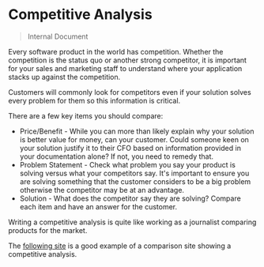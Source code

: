 # Competitive Analysis
> Internal Document


Every software product in the world has competition. Whether the competition is the status quo or another strong competitor, it is important for your sales and marketing staff to understand where your application stacks up against the competition.

Customers will commonly look for competitors even if your solution solves every problem for them so this information is critical.

There are a few key items you should compare:

- Price/Benefit - While you can more than likely explain why your solution is better value for money, can your customer. Could someone keen on your solution justify it to their CFO based on information provided in your documentation alone? If not, you need to remedy that.
- Problem Statement - Check what problem you say your product is solving versus what your competitors say. It's important to ensure you are solving something that the customer considers to be a big problem otherwise the competitor may be at an advantage.
- Solution - What does the competitor say they are solving? Compare each item and have an answer for the customer.

Writing a competitive analysis is quite like working as a journalist comparing products for the market.

The [following site](https://www.top10.com/crm/comparison?utm_source=google&kw=crm%20comparison&c=475412068990&t=search&p=&m=e&adpos=&dev=c&devmod=&mobval=0&network=g&campaignid=11117817815&adgroupid=110723820922&targetid=kwd-11655191&interest=&physical=9071791&feedid=&a=7817815&ts=&topic=&gclid=Cj0KCQiAzZL-BRDnARIsAPCJs72f_DOVX-Z_vBgqTVKy0IfERJx6s5nitma0DrglL94_MTq2-y8mtlUaAuO_EALw_wcB) is a good example of a comparison site showing a competitive analysis. 